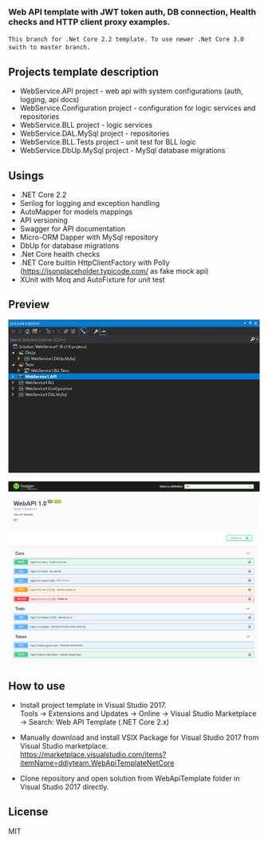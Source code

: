  ###  Web API template with JWT token auth, DB connection, Health checks and HTTP client proxy examples.

```
This branch for .Net Core 2.2 template. To use newer .Net Core 3.0 swith to master branch.
```

Projects template description
----

 - WebService.API project - web api with system configurations (auth, logging, api docs)
 - WebService.Configuration project - configuration for logic services and repositories
 - WebService.BLL project - logic services
 - WebService.DAL.MySql project - repositories
 - WebService.BLL.Tests project - unit test for BLL logic
 - WebService.DbUp.MySql project - MySql database migrations

Usings
----
 - .NET Core 2.2 
 - Serilog for logging and exception handling
 - AutoMapper for models mappings
 - API versioning
 - Swagger for API documentation 
 - Micro-ORM Dapper with MySql repository  
 - DbUp for database migrations
 - .Net Core health checks
 - .NET Core builtin HttpClientFactory with Polly (https://jsonplaceholder.typicode.com/ as fake mock api)
 - XUnit with Moq and AutoFixture for unit test   

Preview
----
![Solution template](assets/solutionScreenshot.png)

![Api](assets/swaggerUIScreenshot.png)

How to use
----
- Install project template in Visual Studio 2017.<br/>Tools -> Extensions and Updates -> Online -> Visual Studio Marketplace -> Search: Web API Template (.NET Core 2.x)

- Manually download and install VSIX Package for Visual Studio 2017 from Visual Studio marketplace.<br/>https://marketplace.visualstudio.com/items?itemName=ddiyteam.WebApiTemplateNetCore


- Clone repository and open solution from WebApiTemplate folder in Visual Studio 2017 directly.


License
----

MIT



